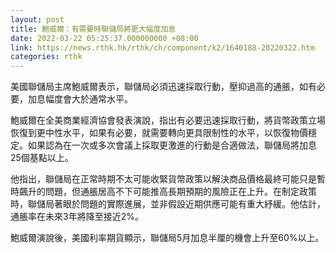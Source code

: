 ```yaml
---
layout: post
title: 鮑威爾：有需要時聯儲局將更大幅度加息
date: 2022-03-22 05:25:37.000000000 +08:00
link: https://news.rthk.hk/rthk/ch/component/k2/1640188-20220322.htm
categories: rthk
---
```


美國聯儲局主席鮑威爾表示，聯儲局必須迅速採取行動，壓抑過高的通脹，如有必要，加息幅度會大於通常水平。

鮑威爾在全美商業經濟協會發表演說，指出有必要迅速採取行動，將貨幣政策立場恢復到更中性水平，如果有必要，就需要轉向更具限制性的水平，以恢復物價穩定。如果認為在一次或多次會議上採取更激進的行動是合適做法，聯儲局將加息25個基點以上。

他指出，聯儲局在正常時期不太可能收緊貨幣政策以解決商品價格最終可能只是暫時飆升的問題，但通脹居高不下可能推高長期預期的風險正在上升。在制定政策時，聯儲局著眼於問題的實際進展，並非假設近期供應可能有重大紓緩。他估計，通脹率在未來3年將降至接近2%。

鮑威爾演說後，美國利率期貨顯示，聯儲局5月加息半厘的機會上升至60%以上。
